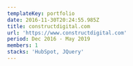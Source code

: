 ```yaml
---
templateKey: portfolio
date: 2016-11-30T20:24:55.985Z
title: constructdigital.com
url: 'https://www.constructdigital.com'
period: Dec 2016 - May 2019
members: 1
stacks: 'HubSpot, JQuery'
---
```


